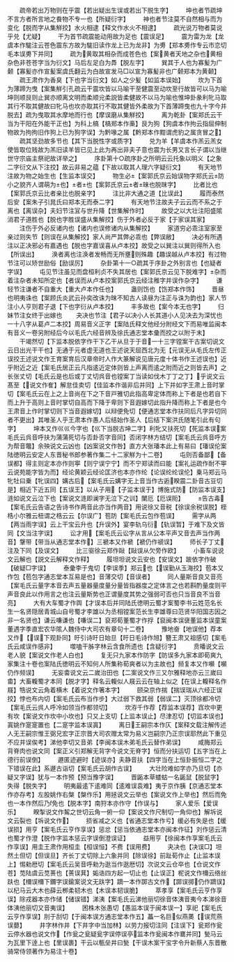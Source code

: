 <!-- { "loadSidebar": true } -->
　　疏帝若出万物则在乎震【若出疑出生误或若出下脱生字】
　　坤也者节疏坤不言方者所言地之飬物不专一也【所疑衍字】
　　神也者节注莫不自然相与而为变化【脱而字从集觧挍】水火相逮【释文作水火不相逮】
　　疏光说万物者莫说乎兑【尤疑】
　　干为首节疏震能动用故为足也【震误足】
　　震为雷为龙【龙虞本作駹注云苍色震东方故为駹旧读作龙上已为龙非】为旉【郑本旉作专云市恋切毛本误旉下并同】
　　疏为黄取其相杂而成苍色也【案黄者天地之杂也黄相杂色非苍苍字当为衍文】马后左足白为馵【脱左字】
　　巽其于人也为寡髪为广颡【寡髪亦作宣髪案虞氏翻云为白故宣发马□以宣为寡髪非也广颡郑本为黄颡】
　　疏王肃作为香臭【下也字当衍文】如人之少髪【如监本误始】
　　坎为下首为薄蹄为曳【案集觧引孔疏云干震坎皆以马喻干至健震至动坎至行故皆可以马为喻坤则顺艮则止巽亦顺离文明而柔顺兊柔説皆柔健故不以马为喻也惟坤卦彖利牝马取其行不取其健故曰牝马也坎亦取其行不取其健皆外柔故为下首薄蹄曳也九十字今并脱去】疏为曳取其水摩地而行也【摩误磨从集觧挍】
　　离为乾卦【案郑氏云干当为干阳在外能干正也】为科上槁【槁郑本作槀】艮为狗【狗虞本作拘云指屈伸制物故为拘拘旧作狗上已为狗字误】为黔喙之属【黔郑本作黚谓虎豹之属贪冒之】
　　疏其坚劲故多节也【其下当脱性字或质字】
　　兑为羊【羊虞本作羔云羔女使皆取位贱故为羔旧读羊皆已见上此为再出非夫子意也震为长男又言长子谓以当继世守宗庙主祭祀故详举之】
　　序卦第十○疏序卦之所明云云托象以明义【之象二字衍文从下注挍】故云非易之蕴【下故以取其人理六字疑衍文】
　　有天地节注故为物之始生也【生监本误交】
　　物生必【案郭氏京云始误物字郑氏云防小之貌齐人谓萌为也】者也【案郭氏京云者昧也脱昩字】
　　比者比也【案郭氏京云比者亲比也脱亲字】
　　注比非大通之道【比误此】
　　履而泰然后安【案朱子引晁氏曰郑本无而泰二字】
　　有天地节注故夫子云云而不系之于离也【离误杂】夫妇节注冝与世升降【世集解作时】
　　故受之以大壮注阳盛隂消君子道胜也【脱也字胜误盛从集解挍】伤于外者必反于家【于家误其家】
　　注伤于外必反诸内也【诸内也误修诸内从集解挍】
　　家道穷必乖注室家至亲过则失节【则误在从集解挍】家人尚严其弊必乖也【弊误敝】
　　决必有所遇注以正决邪必有嘉遇也【脱也字嘉误喜从卢本挍】故受之以巽注以巽则得所入也【所误出】
　　涣者离也注涣者发畅而无所壅则殊趣【趣误越从卢本挍】有过物节注可以矫世励俗【励误厉】
　　杂卦第十一○疏其于序卦之外别言也【也疑者字误】
　　屯见节注虽见而盘桓利贞不失其居也【案郭氏京云见下脱难字】杂而着注杂者未知所定也【者误而从卢本挍案郭氏京云经注稚字并误作杂字】
　　谦轻节注谦者不自重大【重大卢本作任也】
　　蛊则饬也【饬郑本作饰】
　　晋昼也明夷诛也【案顾氏炎武云孙奕改诛为昩不知古人读昼为注正与诛为韵也】家人节注小人亨则君子退【下也字衍从卢本挍】
　　丰多故也【案今本无也字】
　　归妹节注女终于出嫁也
　　夬决也节注【君子以决小人长其道小人见决去为深忧也一十八字从葛卢二本挍】周易音义正字【案陆氏释文他经分附经文下而易唯监闽本有音义一卷另附经后今以毛氏六经音辨及徐氏通志堂本彚而挍之以附于末】
　　干竭然切【下监本脱依字作干下乙干从旦于于音一十三字镗案干古案切说文云日出光干干也】无通于元者虚无道也王述说天屈西北为无【元误无从毛氏左传正误挍王述说文作王育案育后汉章帝时人作大篆解说见唐元度十体书作王述误也】近乎附近之近【案毛氏居正云凡指逺近定体则皆上声离而逺之附而近之则皆去声】之长张丈切【毛氏云是也后或丁丈切呉音也镗案丁当读如伐木丁丁之丁】乎说文云髙至【说文作隺】解怠佳卖切【佳监本作谐非后并同】上下并如字王肃上音时掌切【案毛氏云在上之上音尚在下之下音戸雅切此指高卑定体而称上下者是也若自下而上升于高则上音时掌切自高而下降于卑则下音遐嫁切此指升降而称上下者是也今王肃音上作时掌切则下当音遐嫁切】以辩便免切【便通志堂本作扶同后凡字异切同者不更出】其唯圣人乎王肃本作愚人后结始作圣人【后结下案洪氏随笔引此有句字】
　　坤本又作巛巛今字也【巛下当脱古坤二字】利牝又扶死切【死监本误案毛氏云呉音呼扶为蒲蒲死切与否卦否字音同】否闭字林方结切【案毛氏云呉音呼方为帮音鼈】余殃说文云凶也【凶案说文作咎】直方大张璠本此上有易曰【璠误伦案陆徳明云安定人东晋秘书郎参著作集二十二家觧为十二卷】
　　屯则否备鄙【备误都】得主则定本亦作则寕【则宁误宁宁】而不宁郑读而曰能【案礼运疏作耐不寕云说苑能字皆为而】经论黄颖云经论匡济也本亦作纶【论误纶纶误伦】乗马郑云马牝牡曰乗【牝误四】媾古后【案毛氏云媾字无上音当作古逅睽震二卦音古豆切是】相近下近五同【五误王】以从子用【子监本误于】博施式防【防监本误支】涟如说文云泣下也【案说文涟即澜字无泣下之训】闉厄【厄误阨】
　　告古毒【案毛氏云告语之告诗书作两音此亦当作两音】用说徐又音税【徐误余税误脱】桎梏小尔雅云杻谓之梏云云【尔误广】苞防【案毛氏云包作苞误】
　　需字从两【两当雨字误】云上干宝云升也【升误外】宴李轨乌衍【轨误暂】于难下及文皆同【文当注字误】
　　讼才用【案毛氏云讼字从言从公本平声又音去声当作两音】鞶带【带当从通志堂本作】三褫本又作褫【褫仍作禠误】
　　师长子丁丈注及下同【及误文】
　　比三驱徐云郑作敺【敺误从欠旁作欧】
　　小畜车说说文云解也【説文云解释文作释】
　　履坦坦说文云安也【安误文】跛依字作破【破疑□字误】
　　泰彚李于鬼切【李误季】郑云也【误勤从玉海挍】苞本又作包【苞包字通志堂本互易是也】音薄交切【音误者】
　　同人量斯音良又音亮【案毛氏云量字本音去声五量器量度量分量皆指器度之定体言之也若斟酌量度则平声音良此以作用言之也注云量斯势也正谓量度其势之强弱可否也只当音良不当音亮】
　　大有大车蜀才作舆【才误本后并同陆氏徳明云蜀才案蜀李书云姓范名长生一名贤隠居青城山自号蜀才李雄以为丞相镗案范长生李雄尊曰范贤华阳国志因之非一名贤也】谦云嗛谦也【嗛误二】裒郑荀董蜀才作捊【裒闽本误襃董监本误童案董遇字季直宏农华隂人魏侍中大司农有章句十二卷】
　　豫地奋【地误他】荐本又作【误下观卦同】旴引诗旴日始旦【旴日毛诗作旭】簪王肃又祖感切【案毛氏云咸误作感非】
　　噬嗑干胏字林云含食所遗也【含疑衍字】
　　贲皤说文云老人貌【案说文作老人白也】
　　复无只九家本作防字【防误多九家本即荀爽九家集注十卷也案陆氏徳明云不知何人所集称荀爽者以为主故也】频复本又作嚬【嚬仍作频误】
　　无妄畬说文云二嵗治田也【二案说文作三又尔雅释地亦云三嵗曰畬】大畜輹蜀才本同【脱才字】释名云輹似人屐云云在轴上似之【在误上輹释名作屐】牿说文云角着横木【着说文作箸本字】
　　颐朶京作揣【揣误瑞从六经正误挍】悖也布内切【案毛氏云布当作步】大过弱下救其弱【弱误二】灭顶徐都冷切【案毛氏云呉人呼冷如领当作都领切】
　　坎洊千作荐【荐监本误荐】窞坎中更有坎【案说文作坎中小坎也】只又上支切【上监本误止】尽津忍切【切监本误也】寘姚作寔寔置也【二寔字监本误寘】
　　离日王嗣宗本作仄【案释文载注解传述人无王嗣宗惟王弼兄宏字正宗晋大司农赠太常为易义岂嗣宗乃正宗误耶然此下重见不应并误俟考】涕他李切又音弟【李闽本误木弟毛氏云替作弟误】
　　咸脢郑云背脊肉也说文同【案正义引郑解无背字今说文无脊字】恒而分扶运切【五字当在上德行前误倒】
　　遯匿迹避时【迹误亦】夫静音扶【四字当在上恒卦振恒二字之下错误在此】系遯古诣切【案毛氏云胡作古误】
　　大壮险难如字亦乃旦切【亦疑又字误】犹与一本作预【预当豫字误】
　　晋鼫本草蝼蛄一名鼫鼠【脱鼠字】失得【脱失字】
　　明夷最逺下逺难同【逺难误袁难】夷于京作胰【京通志堂本作亦存考】左股姚作右槃【槃作乐】用拯说文云举也【案说文作上举也】然后而免也一本作然后乃免也【脱本字】南狩本亦作守【作误与】
　　家人爱乐【爱误乐】
　　睽掣说文作觢之世切云角一俯一仰【案说文作尺制切一角仰也】解坼说文云裂也【坼说文作】
　　损省减之义也【省通志堂本作亏】缓必有失是也【缓误损】用亨【案毛氏云亨作享误】惩忿【惩当依通志堂本亦闽本作征】刘作惩云清也蜀才作澄【脱作字监本惩云字误倒澄误证】
　　益用亨【徐闽本作享案毛氏云作享误】用圭王肃作用桓圭【桓误恒】不费【误用费】
　　夬决也【决误□】坦然土但切【但误旦】齐长丁丈切除上六象并同【除误徐】前趾荀作止【止监本误上】惕勑厯切【案毛氏云吴音呼勑为逖当作逖厯切】次说文云仓卒也【仓说文作苍】苋陆虞云苋蒉也【蒉误萁】姤诰四方起一切止也【止误正】柅说文作檷云络丝趺也【檷误檷下鑈字误鍮案说文无趺字】蹢一本作踯古文作【踯误掷仍作蹢误】以杞马云大木也薛云栁柔韧木也【木误本韧误脆】
　　萃孝享【案毛氏云亨作享误】除戎器本亦作储【储误错】涕洟【案毛氏云涕他丽切徐音体洟音夷今本涕徐音体洟他丽切又音夷误】
　　困株木张愚切【愚监本误于闽本误一】享祀【案毛氏云亨作享误】刖于刮切【于闽本误方通志堂本作五】藟一名巨似燕薁【误荒燕误蘡】
　　井字林作井【下井字中当加林】以劳力报切注同【注误下】瓮郑作瓮云停水器也说文作【作瓮之瓮疑瓮字误停误亭监本作瓮闽本作罋并同】甃马云为瓦里下逹上也【里误裹】干云以甎垒井曰甃【干误木案干宝字令升新蔡人东晋散骑常侍领著作为易注十卷】
